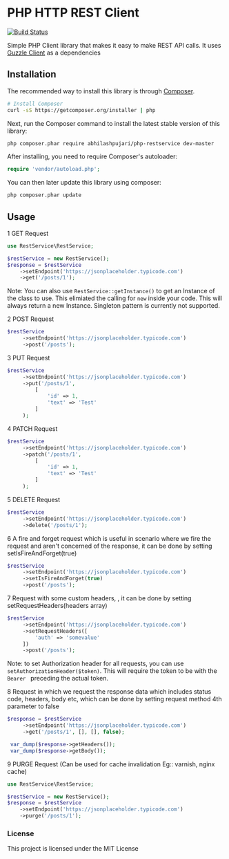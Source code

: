 PHP HTTP REST Client
=======================
[![Build Status](https://travis-ci.org/abhilashpujari/php-restservice.svg?branch=master)](https://travis-ci.org/abhilashpujari/php-restservice)

Simple PHP Client library that makes it easy to make REST API calls.
It uses [Guzzle Client](http://docs.guzzlephp.org/en/stable/) as a dependencies

## Installation

The recommended way to install this library is through
[Composer](http://getcomposer.org).

```bash
# Install Composer
curl -sS https://getcomposer.org/installer | php
```

Next, run the Composer command to install the latest stable version of this library:

```bash
php composer.phar require abhilashpujari/php-restservice dev-master
```

After installing, you need to require Composer's autoloader:

```php
require 'vendor/autoload.php';
```

You can then later update this library using composer:

 ```bash
php composer.phar update
 ```

 ## Usage

1 GET Request

 ```php
 use RestService\RestService;

 $restService = new RestService();
 $response = $restService
     ->setEndpoint('https://jsonplaceholder.typicode.com')
     ->get('/posts/1');
 ```
Note: You can also use `RestService::getInstance()` to get an Instance of the class to use. This elimiated the calling for `new` inside your code. This will always return a new Instance. Singleton pattern is currently not supported. 


2 POST Request

```php
$restService
     ->setEndpoint('https://jsonplaceholder.typicode.com')
     ->post('/posts');
```

3 PUT Request
```php
$restService
     ->setEndpoint('https://jsonplaceholder.typicode.com')
     ->put('/posts/1',
         [
             'id' => 1,
             'text' => 'Test'
         ]
     );
```

4 PATCH Request

```php
$restService
     ->setEndpoint('https://jsonplaceholder.typicode.com')
     ->patch('/posts/1',
         [
             'id' => 1,
             'text' => 'Test'
         ]
     );
```

5 DELETE Request

```php
$restService
     ->setEndpoint('https://jsonplaceholder.typicode.com')
     ->delete('/posts/1');
```

6 A fire and forget request which is useful in scenario where we fire the request and aren't
concerned of the response, it can be done by setting setIsFireAndForget(true)

```php
$restService
     ->setEndpoint('https://jsonplaceholder.typicode.com')
     ->setIsFireAndForget(true)
     ->post('/posts');
```

7 Request with some custom headers, , it can be done by setting setRequestHeaders(headers array)

```php
$restService
     ->setEndpoint('https://jsonplaceholder.typicode.com')
     ->setRequestHeaders([
         'auth' => 'somevalue'
     ])
     ->post('/posts');
```
Note: to set Authorization header for all requests, you can use `setAuthorizationHeader($token)`.
This will require the token to be with the `Bearer ` preceding the actual token.


8 Request in which we request the response data which includes status code, headers, body etc,
which can be done by setting request method 4th parameter to false

```php
$response = $restService
     ->setEndpoint('https://jsonplaceholder.typicode.com')
     ->get('/posts/1', [], [], false);

 var_dump($response->getHeaders());
 var_dump($response->getBody());
```

9 PURGE Request (Can be used for cache invalidation Eg:: varnish, nginx cache)

 ```php
 use RestService\RestService;

 $restService = new RestService();
 $response = $restService
     ->setEndpoint('https://jsonplaceholder.typicode.com')
     ->purge('/posts/1');
 ```

### License

This project is licensed under the MIT License

